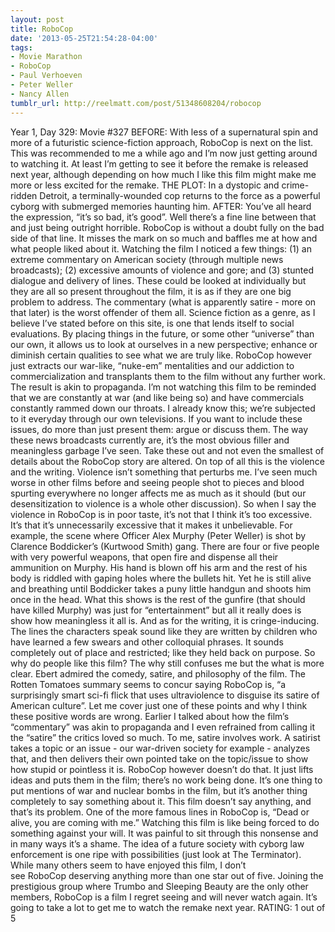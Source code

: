 ```yaml
---
layout: post
title: RoboCop
date: '2013-05-25T21:54:28-04:00'
tags:
- Movie Marathon
- RoboCop
- Paul Verhoeven
- Peter Weller
- Nancy Allen
tumblr_url: http://reelmatt.com/post/51348608204/robocop
---
```



Year 1, Day 329: Movie #327
BEFORE: With less of a supernatural spin and more of a futuristic science-fiction approach, RoboCop is next on the list. This was recommended to me a while ago and I’m now just getting around to watching it. At least I’m getting to see it before the remake is released next year, although depending on how much I like this film might make me more or less excited for the remake.
THE PLOT: In a dystopic and crime-ridden Detroit, a terminally-wounded cop returns to the force as a powerful cyborg with submerged memories haunting him.
AFTER: You’ve all heard the expression, “it’s so bad, it’s good”. Well there’s a fine line between that and just being outright horrible. RoboCop is without a doubt fully on the bad side of that line. It misses the mark on so much and baffles me at how and what people liked about it.
Watching the film I noticed a few things: (1) an extreme commentary on American society (through multiple news broadcasts); (2) excessive amounts of violence and gore; and (3) stunted dialogue and delivery of lines. These could be looked at individually but they are all so present throughout the film, it is as if they are one big problem to address. The commentary (what is apparently satire - more on that later) is the worst offender of them all. Science fiction as a genre, as I believe I’ve stated before on this site, is one that lends itself to social evaluations. By placing things in the future, or some other “universe” than our own, it allows us to look at ourselves in a new perspective; enhance or diminish certain qualities to see what we are truly like. RoboCop however just extracts our war-like, “nuke-em” mentalities and our addiction to commercialization and transplants them to the film without any further work. The result is akin to propaganda. I’m not watching this film to be reminded that we are constantly at war (and like being so) and have commercials constantly rammed down our throats. I already know this; we’re subjected to it everyday through our own televisions. If you want to include these issues, do more than just present them: argue or discuss them. The way these news broadcasts currently are, it’s the most obvious filler and meaningless garbage I’ve seen. Take these out and not even the smallest of details about the RoboCop story are altered.
On top of all this is the violence and the writing. Violence isn’t something that perturbs me. I’ve seen much worse in other films before and seeing people shot to pieces and blood spurting everywhere no longer affects me as much as it should (but our desensitization to violence is a whole other discussion). So when I say the violence in RoboCop is in poor taste, it’s not that I think it’s too excessive. It’s that it’s unnecessarily excessive that it makes it unbelievable. For example, the scene where Officer Alex Murphy (Peter Weller) is shot by Clarence Boddicker’s (Kurtwood Smith) gang. There are four or five people with very powerful weapons, that open fire and dispense all their ammunition on Murphy. His hand is blown off his arm and the rest of his body is riddled with gaping holes where the bullets hit. Yet he is still alive and breathing until Boddicker takes a puny little handgun and shoots him once in the head. What this shows is the rest of the gunfire (that should have killed Murphy) was just for “entertainment” but all it really does is show how meaningless it all is. And as for the writing, it is cringe-inducing. The lines the characters speak sound like they are written by children who have learned a few swears and other colloquial phrases. It sounds completely out of place and restricted; like they held back on purpose.
So why do people like this film? The why still confuses me but the what is more clear. Ebert admired the comedy, satire, and philosophy of the film. The Rotten Tomatoes summary seems to concur saying RoboCop is, “a surprisingly smart sci-fi flick that uses ultraviolence to disguise its satire of American culture”. Let me cover just one of these points and why I think these positive words are wrong. Earlier I talked about how the film’s “commentary” was akin to propaganda and I even refrained from calling it the “satire” the critics loved so much. To me, satire involves work. A satirist takes a topic or an issue - our war-driven society for example - analyzes that, and then delivers their own pointed take on the topic/issue to show how stupid or pointless it is. RoboCop however doesn’t do that. It just lifts ideas and puts them in the film; there’s no work being done. It’s one thing to put mentions of war and nuclear bombs in the film, but it’s another thing completely to say something about it. This film doesn’t say anything, and that’s its problem.
One of the more famous lines in RoboCop is, “Dead or alive, you are coming with me.” Watching this film is like being forced to do something against your will. It was painful to sit through this nonsense and in many ways it’s a shame. The idea of a future society with cyborg law enforcement is one ripe with possibilities (just look at The Terminator). While many others seem to have enjoyed this film, I don’t see RoboCop deserving anything more than one star out of five. Joining the prestigious group where Trumbo and Sleeping Beauty are the only other members, RoboCop is a film I regret seeing and will never watch again. It’s going to take a lot to get me to watch the remake next year.
RATING: 1 out of 5

